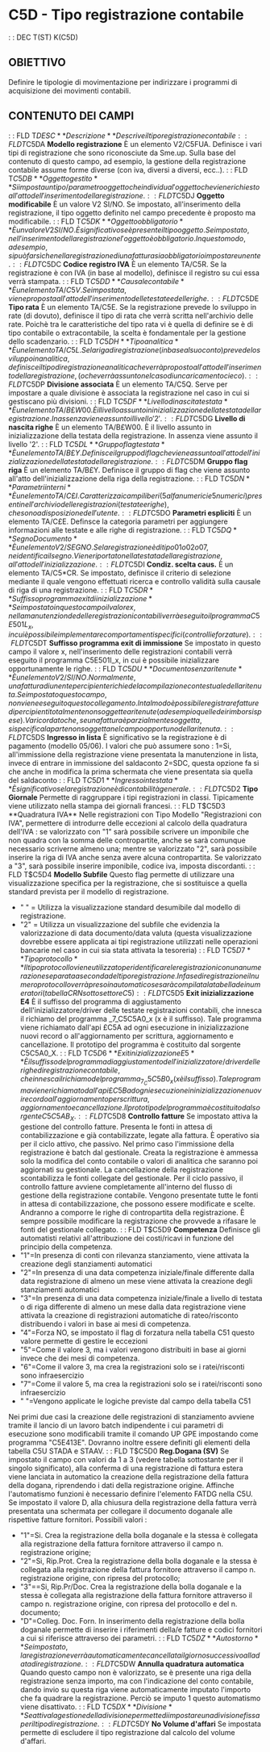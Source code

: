 # C5D - Tipo registrazione contabile
 :  : DEC T(ST) K(C5D)
## OBIETTIVO
Definire le tipologie di movimentazione per indirizzare i programmi di acquisizione dei movimenti contabili.
## CONTENUTO DEI CAMPI
 :  : FLD T$DESC **Descrizione**
Descrive il tipo registrazione contabile
 :  : FLD T$C5DA **Modello registrazione**
È un elemento V2/C5FUA. Definisce i vari tipi di registrazione che sono riconosciute da Sme.up.
Sulla base del contenuto di questo campo, ad esempio, la gestione della registrazione contabile assume forme diverse (con iva, diversi a diversi, ecc..).
 :  : FLD T$C5DB **Oggetto gestito**
Si imposta un tipo/parametro oggetto che individua l'oggetto che viene richiesto all'atto dell'inserimento della registrazione.
 :  : FLD T$C5DJ **Oggetto modificabile**
È un valore V2 SI/NO. Se impostato, all'inserimento della registrazione, il tipo oggetto definito nel campo precedente è proposto ma modificabile.
 :  : FLD T$C5DK **Oggetto obbligatorio**
È un valore V2 SI/NO. È significativo se è presente il tipo oggetto. Se impostato, nell'inserimento della registrazione l'oggetto è obbligatorio. In questo modo, ad esempio, si può far sì che nella registrazione di una fattura sia obbligatorio impostare un ente.
 :  : FLD T$C5DC **Codice registro IVA**
È un elemento TA/C5R. Se la registrazione è con IVA (in base al modello), definisce il registro su cui essa verrà stampata.
 :  : FLD T$C5DD **Causale contabile**
È un elemento TA/C5V. Se impostata, viene proposta all'atto dell'inserimento delle testate e delle righe.
 :  : FLD T$C5DE **Tipo rata**
È un elemento TA/C5E. Se la registrazione prevede lo sviluppo in rate (di dovuto), definisce il tipo di rata che verrà scritta nell'archivio delle rate.
Poichè tra le caratteristiche del tipo rata vi è quella di definire se è di tipo contabile o extracontabile, la scelta è fondamentale per la gestione dello scadenzario.
 :  : FLD T$C5DH **Tipo analitica**
È un elemento TA/C5L. Se la riga di registrazione (in base al suo conto) prevede lo sviluppo in analitica, definisce il tipo di registrazione analitica che verrà proposto all'atto dell'inserimento della registrazione, (o che verrà assunto nel caso di un caricamento cieco).
 :  : FLD T$C5DP **Divisione associata**
È un elemento TA/C5Q. Serve per impostare a quale divisione è associata la registrazione nel caso in cui si gestiscano più divisioni.
 :  : FLD T$C5DF **Livello di nascita testata**
È un elemento TA/B£W00. È il livello assunto in inizializzazione della testata della registrazione. In assenza viene assunto il livello '2'.
 :  : FLD T$C5DG **Livello di nascita righe**
È un elemento TA/B£W00. È il livello assunto in inizializzazione della testata della registrazione. In assenza viene assunto il livello '2'.
 :  : FLD T$C5DL **Gruppo flag testata**
È un elemento TA/B£Y. Definisce il gruppo di flag che viene assunto all'atto dell'inizializzazione della testata della registrazione.
 :  : FLD T$C5DM **Gruppo flag riga**
È un elemento TA/B£Y. Definisce il gruppo di flag che viene assunto all'atto dell'inizializzazione della riga della registrazione.
 :  : FLD T$C5DN **Parametri interni**
È un elemento TA/C£I. Caratterizza i campi liberi (5 alfanumerici e 5 numerici) presenti nell'archivio delle registrazioni (testate e righe), che sono a disposizione dell'utente.
 :  : FLD T$C5DO **Parametri espliciti**
È un elemento TA/C£E. Definsce la categoria parametri per aggiungere informazioni alle testate e alle righe di registrazione.
 :  : FLD T$C5DQ **Segno Documento**
È un elemento V2/SEGNO. Se la registrazione è di tipo 01 o 02 o 07, ne identifica il segno. Viene riportato nella testata della registrazione, all'atto dell'inizializzazione.
 :  : FLD T$C5DI **Condiz. scelta caus.**
È un elemento TA/C5\*CR. Se impostato, definisce il criterio di selezione mediante il quale vengono effettuati ricerca e controllo validità sulla causale di riga di una registrazione.
 :  : FLD T$C5DR **Suffisso programma exit di inizializzazione**
Se impostato in questo campo il valore x, nella manutenzionde delle registrazioni contabili verrà eseguito il programma C5E501L_x, in cui è possibile implementare comportamenti specifici (controlli e forzature).
 :  : FLD T$C5DT **Suffisso programma exit di immissione**
Se impostato in questo campo il valore x, nell'inserimento delle registrazioni contabili verrà eseguito il programma C5E501I_x, in cui è possibile inizializzare opportunamente le righe.
 :  : FLD T$C5DU **Documento senza ritenute**
È un elemento V2/SI/NO. Normalmente, una fattura di un ente percipiente richiede la compilazione contestuale della ritenuta. Se impostato questo campo, non viene eseguito questo collegamento. In tal modo è possibile registrare fatture di percipienti totalmente non soggette a ritenute (ad esempio quelle dei rimborsi spese).
Va ricordato che, se una fattura è parzialmente soggetta, si specifica la parte non soggetta nel campo opportuno della ritenuta.
 :  : FLD T$C5DS **Ingresso in lista**
È significativo se la registrazione è di pagamento (modello 05/06). I valori che può assumere sono : 
1=Si, all'immissione della registrazione viene presentata la manutenzione in lista, invece di entrare in immissione del saldaconto
2=SDC, questa opzione fa si che anche in modifica la prima schermata che viene presentata sia quella del saldaconto
 :  : FLD T$C5D1 **Ingresso in testata**
È significativo se la registrazione è di contabilità generale.
 :  : FLD T$C5D2 **Tipo Giornale**
Permette di raggruppare i tipi registrazioni in classi. Tipicamente viene utilizzato nella stampa dei giornali francesi.
 :  : FLD T$C5D3 **Quadratura IVA**
Nelle registrazioni con Tipo Modello "Registrazioni con IVA",  permettere di introdurre delle eccezioni al calcolo della quadratura dell'IVA :  se valorizzato con "1" sarà possibile scrivere un imponibile che non quadra con la somma delle contropartite, anche se sarà comunque necessario scriverne almeno una; mentre se valorizzato "2", sarà possibile inserire la riga di IVA anche senza avere alcuna contropartita.
Se valorizzato a "3", sarà possibile inserire imponibile, codice iva, imposta discordanti.
 :  : FLD T$C5D4 **Modello Subfile**
Questo flag permette di utilizzare una visualizzazione specifica per la registrazione, che si sostituisce a quella standard prevista per il modello di registrazione.
- " " = Utilizza la visualizzazione standard desumibile dal modello di registrazione.
- "2" = Utilizza un visualizzazione del subfile che evidenzia la valorizzazione di data documento/data valuta (questa visualizzazione dovrebbe essere applicata ai tipi registrazione utilizzati nelle operazioni bancarie nel caso in cui sia stata attivata la tesoreria)
 :  : FLD T$C5D7 **Tipo protocollo**
Il tipo protocollo viene utilizzato per identificare le registrazioni con una numerazione separata a seconda del tipo registrazione.
In fase di registrazione il numero protocollo verrà preso in automatico se sarà compilata la tabella dei numeratori (tabella CRN sottosettore C5)
 :  : FLD T$C5D5 **Exit inizializzazione E4**
È il suffisso del programma di aggiustamento dell'inizializzatore/driver delle testate registrazioni contabili, che innesca il richiamo del programma _7_C5C5A0_x (x è il suffisso).
Tale programma viene richiamato dall'api £C5A ad ogni esecuzione in inizializzazione nuovi record o all'aggiornamento per scrittura, aggiornamento e cancellazione.
Il prototipo del programma è costituito dal sorgente C5C5A0_X.
 :  : FLD T$C5D6 **Exit inizializzazione E5**
È il suffisso del programma di aggiustamento dell'inizializzatore/driver delle righe di registrazione contabile, che innesca il richiamo del programma _7_C5C5B0_x (x è il suffisso).
Tale programma viene richiamato dall'api £C5B ad ogni esecuzione in inizializzazione nuovi record o all'aggiornamento per scrittura, aggiornamento e cancellazione.
Il prototipo del programma è costituito dal sorgente C5C5AB_X.
 :  : FLD T$C5D8 **Controllo fatture**
Se impostato attiva la gestione del controllo fatture. Presenta le fonti in attesa di contabilizzazione e già contabilizzate, legate alla fattura. È operativo sia per il ciclo attivo, che passivo. Nel primo caso l'immissione della registrazione è batch dal gestionale. Creata la registrazione è ammessa solo la modifica del conto contabile o valori di analitica che saranno poi aggiornati su gestionale. La cancellazione della registrazione scontabilizza le fonti collegate del gestionale.
Per il ciclo passivo, il controllo fatture avviene completamente all'interno del flusso di gestione della registrazione contabile. Vengono presentate tutte le fonti in attesa di contabilizzazione, che possono essere modificate e scelte. Andranno a comporre le righe di contropartita della registrazione. È sempre possibile modificare la registrazione che provvede a rifasare le fonti del gestionale collegato.
 :  : FLD T$C5D9 **Competenza**
Definisce gli automatisti relativi all'attribuzione dei costi/ricavi in funzione del principio della competenza.
-  "1"=In presenza di conti con rilevanza stanziamento, viene attivata la creazione degli stanziamenti automatici
-  "2"=In presenza di una data competenza iniziale/finale differente dalla data registrazione di almeno un mese viene attivata la creazione degli stanziamenti automatici
-  "3"=In presenza di una data competenza iniziale/finale a livello di testata o di riga differente di almeno un mese dalla data registrazione viene attivata la creazione di registrazioni automatiche di rateo/risconto distribuendo i valori in base ai mesi di competenza.
-  "4"=Forza NO, se impostato il flag di forzatura nella tabella C51 questo valore permette di gestire le eccezioni
-  "5"=Come il valore 3, ma i valori vengono distribuiti in base ai giorni invece che dei mesi di competenza.
-  "6"=Come il valore 3, ma crea la registrazioni solo se i ratei/risconti sono infraesercizio
-  "7"=Come il valore 5, ma crea la registrazioni solo se i ratei/risconti sono infraesercizio
-  " "=Vengono applicate le logiche previste dal campo della tabella C51

Nei primi due casi la creazione delle registrazioni di stanziamento avviene tramite il lancio di un lavoro batch
indipendente i cui parametri di esecuzione sono modificabili tramite il comando UP GPE impostando come programma
"C5E413E". Dovranno inoltre essere definiti gli elementi della tabella C5U STADA e STAAV.
 :  : FLD T$C5D0 **Reg.Dogana (SV)**
Se impostato il campo con valori da 1 a 3 (vedere tabella sottostante per il singolo significato), alla conferma di una registrazione di fattura estera viene lanciata in automatico la creazione della registrazione della fattura della dogana, riprendendo i dati della registrazione origine. Affinche l'automatismo funzioni è necessario definire l'elemento FATDG nella C5U.
Se impostato il valore D, alla chiusura della registrazione della fattura verrà presentata una schermata per collegare il documento doganale alle rispettive fatture fornitori.
Possibili valori : 
-  "1"=Si. Crea la registrazione della bolla doganale e la stessa è collegata alla registrazione della fattura fornitore attraverso il campo n. registrazione origine;
-  "2"=Si, Rip.Prot. Crea la registrazione della bolla doganale e la stessa è collegata alla registrazione della fattura fornitore attraverso il campo n. registrazione origine, con ripresa del protocollo;
-  "3"==Si, Rip.Pr/Doc. Crea la registrazione della bolla doganale e la stessa è collegata alla registrazione della fattura fornitore attraverso il campo n. registrazione origine, con ripresa del protocollo e del n. documento;
-  "D"=Colleg. Doc. Forn. In inserimento della registrazione della bolla doganale permette di inserire i riferimenti della/e fatture e codici fornitori a cui si riferisce attraverso dei parametri.
 :  : FLD T$C5DZ **Autostorno**
Se impostato, la registrazione verrà automaticamente cancellata il giorno  successivo alla data di registrazione.
 :  : FLD T$C5DW **Annulla quadratura automatica**
Quando questo campo non è valorizzato, se è presente una riga della registrazione senza importo, ma con l'indicazione del conto contabile, dando invio su questa riga viene automaticamente imputato l'importo
che fa quadrare la registrazione. Perciò se imputo 1 questo automatismo viene disattivato.
 :  : FLD T$C5DX **Divisione**
Se attiva la gestione della divisione permette di impostare una divisione fissa per il tipo di registrazione.
 :  : FLD T$C5DY **No Volume d'affari**
Se impostata permette di escludere il tipo registrazione dal calcolo del volume d'affari.

